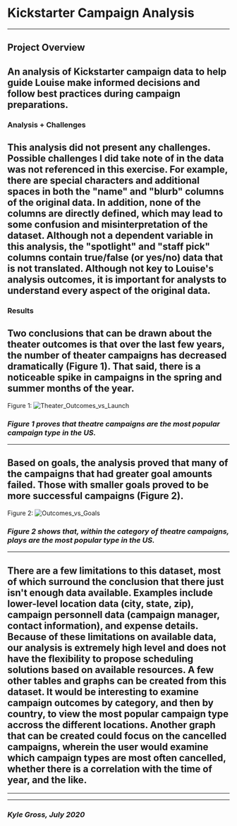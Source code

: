 # **Kickstarter Campaign Analysis**
---
## Project Overview
An analysis of Kickstarter campaign data to help guide Louise make informed decisions and follow best practices during campaign preparations.
---
### Analysis + Challenges
This analysis did not present any challenges. Possible challenges I did take note of in the data was not referenced in this exercise. For example, there are special characters and additional spaces in both the "name" and "blurb" columns of the original data. 
In addition, none of the columns are directly defined, which may lead to some confusion and misinterpretation of the dataset. Although not a dependent variable in this analysis, the "spotlight" and "staff pick" columns contain true/false (or yes/no) data that is not translated. Although not key to Louise's analysis outcomes, it is important for analysts to understand every aspect of the original data.
---
### Results
Two conclusions that can be drawn about the theater outcomes is that over the last few years, the number of theater campaigns has decreased dramatically (Figure 1). That said, there is a noticeable spike in campaigns in the spring and summer months of the year. 
---
Figure 1:
![Theater_Outcomes_vs_Launch](path/to/Theater_Outcomes_vs_Launch.png)
### *Figure 1 proves that theatre campaigns are the most popular campaign type in the US.*
---
Based on goals, the analysis proved that many of the campaigns that had greater goal amounts failed. Those with smaller goals proved to be more successful campaigns (Figure 2).
---
Figure 2:
![Outcomes_vs_Goals](path/to/Outcomes_vs_Goals.png)
### *Figure 2 shows that, within the category of theatre campaigns, plays are the most popular type in the US.*
---
There are a few limitations to this dataset, most of which surround the conclusion that there just isn't enough data available. Examples include lower-level location data (city, state, zip), campaign personnell data (campaign manager, contact information), and expense details. Because of these limitations on available data, our analysis is extremely high level and does not have the flexibility to propose scheduling solutions based on available resources.
A few other tables and graphs can be created from this dataset. It would be interesting to examine campaign outcomes by category, and then by country, to view the most popular campaign type accross the different locations. Another graph that can be created could focus on the cancelled campaigns, wherein the user would examine which campaign types are most often cancelled, whether there is a correlation with the time of year, and the like.
---
---
---
### *Kyle Gross, July 2020*

